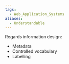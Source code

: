 ```yaml
---
tags:
  - Web_Application_Systems
aliases:
  - Understandable
---
```

Regards information design:
- Metadata
- Controlled vocabulary
- Labelling